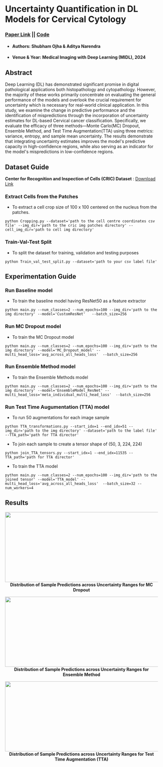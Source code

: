 # Uncertainty Quantification in DL Models for Cervical Cytology
###  [Paper Link](https://openreview.net/forum?id=hrTiw1X7yq) || [Code](https://github.com/shubhamOjha1000/UQ-in-DL-Models-for-Cervical-Cytology)
- #### Authors</ins>: **Shubham Ojha & Aditya Narendra**
-  #### Venue & Year: Medical Imaging with Deep Learning (MIDL), 2024
## Abstract

Deep Learning (DL) has demonstrated significant promise in digital pathological applications both histopathology and cytopathology. However, the majority of these works primarily concentrate on evaluating the general performance of the models and overlook the crucial requirement for uncertainty which is necessary for real-world clinical application. In this study, we examine the change in predictive performance and the identification of mispredictions through the incorporation of uncertainty estimates for DL-based Cervical cancer classification. Specifically, we evaluate the efficacy of three methods—Monte Carlo(MC) Dropout, Ensemble Method, and Test Time Augmentation(TTA) using three metrics: variance, entropy, and sample mean uncertainty. The results demonstrate that integrating uncertainty estimates improves the model's predictive capacity in high-confidence regions, while also serving as an indicator for the model's mispredictions in low-confidence regions.

## Dataset Guide

**Center for Recognition and Inspection of Cells (CRIC) Dataset** : [Download Link](https://database.cric.com.br/downloads)

### Extract Cells from the Patches 
- To extract a cell crop size of 100 x 100 centered on the nucleus from the patches.
```
python Cropping.py --dataset='path to the cell centre coordinates csv file' --img_dir='path to the cric img patches directory' --cell_img_dir='path to cell img directory'
```

### Train-Val-Test Split
- To split the dataset for training, validation and testing purposes
```
python Train_val_test_split.py --dataset='path to your csv label file' 
```

## Experimentation Guide

### Run Baseline model
- To train the baseline model having ResNet50 as a feature extractor
```
python main.py --num_classes=2 --num_epochs=100 --img_dir='path to the img directory' --model='CustomResNet'   --batch_size=256
```

### Run MC Dropout model
- To train the MC Dropout model
```
python main.py --num_classes=2 --num_epochs=100 --img_dir='path to the img directory' --model='MC_Dropout_model' --multi_head_loss='avg_across_all_heads_loss'  --batch_size=256
```

### Run Ensemble Method model
- To train the Ensemble Methods model
```
python main.py --num_classes=2 --num_epochs=100 --img_dir='path to the img directory' --model='EnsembleModel_ResNet' --multi_head_loss='meta_individual_multi_head_loss'  --batch_size=256
```

### Run Test Time Augumentation (TTA) model 
- To run 50 augmentations for each image sample
```
python TTA_transformations.py --start_idx=1 --end_idx=51 --img_dir='path to the img directory' --dataset='path to the label file' --TTA_path='path for TTA director'
```
- To join each sample to create a tensor shape of (50, 3, 224, 224)
```
python join_TTA_tensors.py --start_idx=1 --end_idx=11535 --TTA_path='path for TTA director'
```
- To train the TTA model
```
python main.py --num_classes=2 --num_epochs=100 --img_dir='path to the joined tensor' --model='TTA_model' --multi_head_loss='avg_across_all_heads_loss'  --batch_size=32 --num_workers=4
```

## Results


<p align="center">
<img src="https://github.com/shubhamOjha1000/Uncertainty-Quantification-in-DL-Models-for-Cervical-Cytology/assets/72977734/8d7a8fca-9af9-49a6-a101-351822b723cc " width="900" height="230"><br>
<b>Distribution of Sample Predictions across Uncertainty Ranges for MC Dropout</b><br>
</p>

<p align="center">
<img src="https://github.com/shubhamOjha1000/Uncertainty-Quantification-in-DL-Models-for-Cervical-Cytology/assets/72977734/f8b9312c-e8f8-4261-b97f-d6622ab1a854 " width="900" height="230"><br>
<b>Distribution of Sample Predictions across Uncertainty Ranges for Ensemble Method</b><br>
</p>

<p align="center">
<img src="https://github.com/shubhamOjha1000/Uncertainty-Quantification-in-DL-Models-for-Cervical-Cytology/assets/72977734/0298f7e4-b0a0-4e20-80ed-dc325877fc23 " width="900" height="230"><br>
<b>Distribution of Sample Predictions across Uncertainty Ranges for Test Time Augmentation (TTA)</b><br>
</p>


